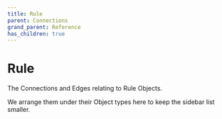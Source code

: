 ```yaml
---
title: Rule
parent: Connections
grand_parent: Reference
has_children: true
---
```


# Rule

The Connections and Edges relating to Rule Objects.

We arrange them under their Object types here to keep the sidebar list smaller.

